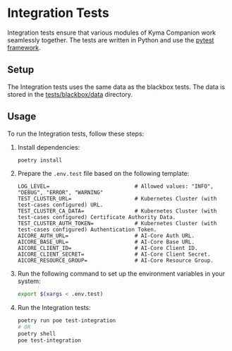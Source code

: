 # Integration Tests

Integration tests ensure that various modules of Kyma Companion work seamlessly together. The tests are written in Python and use the [pytest framework](https://docs.pytest.org/en/stable/).

## Setup

The Integration tests uses the same data as the blackbox tests. The data is stored in the [tests/blackbox/data](../../tests/blackbox/data) directory.

## Usage

To run the Integration tests, follow these steps:

1. Install dependencies:

    ```bash
    poetry install
    ```

2. Prepare the `.env.test` file based on the following template:

    ```
   LOG_LEVEL=                           # Allowed values: "INFO", "DEBUG", "ERROR", "WARNING"
   TEST_CLUSTER_URL=                    # Kubernetes Cluster (with test-cases configured) URL.
   TEST_CLUSTER_CA_DATA=                # Kubernetes Cluster (with test-cases configured) Certificate Authority Data.
   TEST_CLUSTER_AUTH_TOKEN=             # Kubernetes Cluster (with test-cases configured) Authentication Token.
   AICORE_AUTH_URL=                     # AI-Core Auth URL.
   AICORE_BASE_URL=                     # AI-Core Base URL.
   AICORE_CLIENT_ID=                    # AI-Core Client ID.
   AICORE_CLIENT_SECRET=                # AI-Core Client Secret.
   AICORE_RESOURCE_GROUP=               # AI-Core Resource Group.
    ```

3. Run the following command to set up the environment variables in your system:

    ```bash
    export $(xargs < .env.test)
    ```

4. Run the Integration tests:

    ```bash
   poetry run poe test-integration
   # OR
   poetry shell
   poe test-integration
    ```

